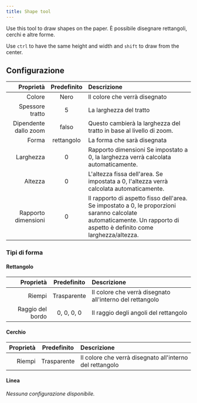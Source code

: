 ```yaml
---
title: Shape tool
---
```


Use this tool to draw shapes on the paper.
È possibile disegnare rettangoli, cerchi e altre forme.

Use `ctrl` to have the same height and width and `shift` to draw from the center.

## Configurazione

|             Proprietà | Predefinito | Descrizione                                                                                                                                                                                                           |
| --------------------: | :---------: | :-------------------------------------------------------------------------------------------------------------------------------------------------------------------------------------------------------------------- |
|                Colore |     Nero    | Il colore che verrà disegnato                                                                                                                                                                                         |
|       Spessore tratto |      5      | La larghezza del tratto                                                                                                                                                                                               |
| Dipendente dallo zoom |    falso    | Questo cambierà la larghezza del tratto in base al livello di zoom.                                                                                                                                   |
|                 Forma |  rettangolo | La forma che sarà disegnata                                                                                                                                                                                           |
|             Larghezza |      0      | Rapporto dimensioni Se impostato a 0, la larghezza verrà calcolata automaticamente.                                                                                                                   |
|               Altezza |      0      | L'altezza fissa dell'area. Se impostata a 0, l'altezza verrà calcolata automaticamente.                                                                                               |
|   Rapporto dimensioni |      0      | Il rapporto di aspetto fisso dell'area. Se impostato a 0, le proporzioni saranno calcolate automaticamente. Un rapporto di aspetto è definito come larghezza/altezza. |

### Tipi di forma

#### Rettangolo

|        Proprietà | Predefinito | Descrizione                                              |
| ---------------: | :---------: | :------------------------------------------------------- |
|           Riempi | Trasparente | Il colore che verrà disegnato all'interno del rettangolo |
| Raggio del bordo |  0, 0, 0, 0 | Il raggio degli angoli del rettangolo                    |

#### Cerchio

| Proprietà | Predefinito | Descrizione                                              |
| --------: | :---------: | :------------------------------------------------------- |
|    Riempi | Trasparente | Il colore che verrà disegnato all'interno del rettangolo |

#### Linea

_Nessuna configurazione disponibile._
